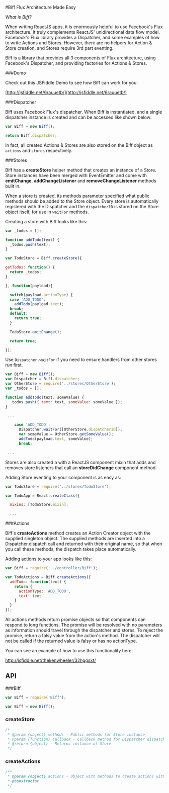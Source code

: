 #Biff
Flux Architecture Made Easy

*What is Biff?*

When writing ReactJS apps, it is enormously helpful to use Facebook's Flux architecture. It truly complements ReactJS' unidirectional data flow model. Facebook's Flux library provides a Dispatcher, and some examples of how to write Actions and Stores. However, there are no helpers for Action & Store creation, and Stores require 3rd part eventing.

Biff is a library that provides all 3 components of Flux architecture, using Facebook's Dispatcher, and providing factories for Actions & Stores.

###Demo

Check out this JSFiddle Demo to see how Biff can work for you:

[http://jsfiddle.net/6rauuetb/](http://jsfiddle.net/6rauuetb/)

###Dispatcher

Biff uses Facebook Flux's dispatcher. When Biff is instantiated, and a single dispatcher instance is created and can be accessed like shown below:

```javascript
var Biff = new Biff();

return Biff.dispatcher;
```
In fact, all created Actions & Stores are also stored on the Biff object as `actions` and `stores` respectively.

###Stores

Biff has a **createStore** helper method that creates an instance of a Store. Store instances have been merged with EventEmitter and come with **emitChange**, **addChangeListener** and **removeChangeListener** methods built in.

When a store is created, its methods parameter specified what public methods should be added to the Store object. Every store is automatically registered with the Dispatcher and the `dispatcherID` is stored on the Store object itself, for use in `waitFor` methods.

Creating a store with Biff looks like this:

```javascript
var _todos = [];

function addTodo(text) {
  _todos.push(text);
}

var TodoStore = Biff.createStore({

getTodos: function() {
  return _todos;
}

}, function(payload){

  switch(payload.actionType) {
  case 'ADD_TODO':
    addTodo(payload.text);
  break;
  default:
    return true;
  }

  TodoStore.emitChange();

  return true;

});
```

Use `Dispatcher.waitFor` if you need to ensure handlers from other stores run first.

```javascript
var Biff = new Biff();
var Dispatcher = Biff.dispatcher;
var OtherStore = require('../stores/OtherStore');
var _todos = [];

function addTodo(text, someValue) {
  _todos.push({ text: text, someValue: someValue });
}

 ...

    case 'ADD_TODO':
      Dispatcher.waitFor([OtherStore.dispatcherID]);
      var someValue = OtherStore.getSomeValue();
      addTodo(payload.text, someValue);
      break;

 ...
```

Stores are also created a with a ReactJS component mixin that adds and removes store listeners that call an **storeDidChange** component method.

Adding Store eventing to your component is as easy as:

```javascript
var TodoStore = require('../stores/TodoStore');

var TodoApp = React.createClass({

  mixins: [TodoStore.mixin],

  ...
```
###Actions

Biff's **createActions** method creates an Action Creator object with the supplied singleton object. The supplied methods are inserted into a Dispatcher.dispatch call and returned with their original name, so that when you call these methods, the dispatch takes place automatically.

Adding actions to your app looks like this:

```javascript
var Biff = require('../controller/Biff');

var TodoActions = Biff.createActions({
  addTodo: function(text) {
    return {
      actionType: 'ADD_TODO',
      text: text
    }
  }
});
```

All actions methods return promise objects so that components can respond to long functions. The promise will be resolved with no parameters as information should travel through the dispatcher and stores. To reject the promise, return a falsy value from the action's method. The dispatcher will not be called if the returned value is falsy or has no actionType.

You can see an example of how to use this functionality here:

http://jsfiddle.net/thekenwheeler/32hgqsxt/

## API

###Biff

```javascript
var Biff = require('Biff');

var Biff = new Biff();
```

### createStore

```javascript
/*
 * @param {object} methods - Public methods for Store instance
 * @param {function} callback - Callback method for Dispatcher dispatches
 * @return {object} - Returns instance of Store
 */
```

### createActions

```javascript
/**
 * @param {object} actions - Object with methods to create actions with
 * @constructor
 */
```
